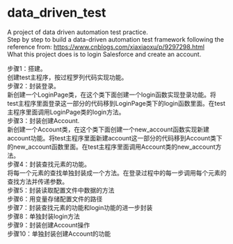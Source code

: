 # data_driven_test
A project of data driven automation test practice.  
Step by step to build a data-driven automation test framework following the reference from: https://www.cnblogs.com/xiaxiaoxu/p/9297298.html  
What this project does is to login Salesforce and create an account.  

步骤1：搭建。  
创建test主程序，按过程罗列代码实现功能。  
步骤2：封装登录。  
新创建一个LoginPage类，在这个类下面创建一个login函数实现登录功能。将test主程序里面登录这一部分的代码移到LoginPage类下的login函数里面。在test主程序里面调用LoginPage类的login方法。  
步骤3：封装创建Account.  
新创建一个Account类，在这个类下面创建一个new_account函数实现新建account功能。将test主程序里面新建account这一部分的代码移到Account类下的new_account函数里面。在test主程序里面调用Account类的new_account方法。  
步骤4：封装查找元素的功能。  
将每一个元素的查找单独封装成一个方法。在登录过程中的每一步调用每个元素的查找方法并传递参数。  
步骤5：封装读取配置文件中数据的方法  
步骤6：用变量存储配置文件的路径  
步骤7：封装查找元素的功能和login功能的进一步封装  
步骤8：单独封装login方法  
步骤9：封装创建Account操作  
步骤10：单独封装创建Account的功能